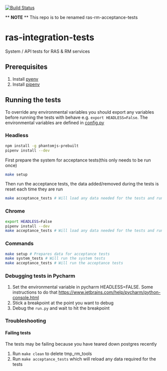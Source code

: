 [![Build Status](https://travis-ci.org/ONSdigital/ras-integration-tests.svg?branch=master)](https://travis-ci.org/ONSdigital/ras-integration-tests)

** **NOTE** ** This repo is to be renamed ras-rm-acceptance-tests

# ras-integration-tests
System / API tests for RAS & RM services

## Prerequisites
1. Install [pyenv](https://github.com/pyenv/pyenv)
1. Install [pipenv](https://github.com/pypa/pipenv)


## Running the tests

To override any environmental variables you should export any variables before running the tests with behave e.g. `export HEADLESS=False`.
The environmental variables are defined in [config.py](config.py)


### Headless
```bash
npm install -g phantomjs-prebuilt 
pipenv install --dev
```

First prepare the system for acceptance tests(this only needs to be run once)
```bash
make setup
```
Then run the acceptance tests, the data added/removed during the tests is reset each time they are run
```bash
make acceptance_tests # Will load any data needed for the tests and run the system tests and acceptance tests
```

### Chrome
```bash
export HEADLESS=False
pipenv install --dev
make acceptance_tests # Will load any data needed for the tests and run system tests and acceptance tests
```

### Commands
```bash
make setup # Prepares data for acceptance tests
make system_tests # Will run the system tests
make acceptance_tests # Will run the acceptance tests
```


### Debugging tests in Pycharm
1. Set the environmental variable in pycharm HEADLESS=FALSE. Some instructions to do that https://www.jetbrains.com/help/pycharm/python-console.html
1. Stick a breakpoint at the point you want to debug
1. Debug the `run.py` and wait to hit the breakpoint

### Troubleshooting
#### Failing tests
The tests may be failing because you have teared down postgres recently
1. Run `make clean` to delete tmp_rm_tools
1. Run `make acceptance_tests` which will reload any data required for the tests